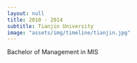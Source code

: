 ```yaml
---
layout: null
title: 2010 - 2014
subtitle: Tianjin University
image: "assets/img/timeline/tianjin.jpg"
---
```

Bachelor of Management in MIS